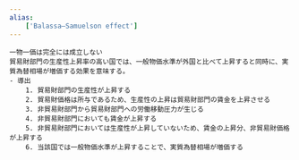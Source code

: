 ```yaml
---
alias:
    ['Balassa–Samuelson effect']
---
```


    一物一価は完全には成立しない
    貿易財部門の生産性上昇率の高い国では、一般物価水準が外国と比べて上昇すると同時に、実質為替相場が増価する効果を意味する。
    - 導出
        1. 貿易財部門の生産性が上昇する
        2. 貿易財価格は所与であるため、生産性の上昇は貿易財部門の賃金を上昇させる
        3. 非貿易財部門から貿易財部門への労働移動圧力が生じる
        4. 非貿易財部門においても賃金が上昇する
        5. 非貿易財部門においては生産性が上昇していないため、賃金の上昇分、非貿易財価格が上昇する
        6. 当該国では一般物価水準が上昇することで、実質為替相場が増価する